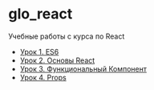 # glo_react
Учебные работы с курса по React

- <a href="https://github.com/from0toweb/glo_react/tree/lesson_01">Урок 1. ES6</a>
- <a href="https://github.com/from0toweb/glo_react/tree/lesson_02">Урок 2. Основы React</a>
- <a href="https://github.com/from0toweb/glo_react/tree/lesson_03">Урок 3. Функциональный Компонент</a>
- <a href="https://github.com/from0toweb/glo_react/tree/lesson_04">Урок 4. Props</a>
